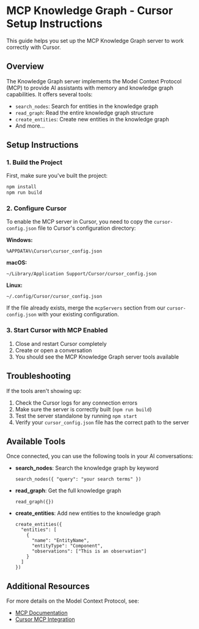 # MCP Knowledge Graph - Cursor Setup Instructions

This guide helps you set up the MCP Knowledge Graph server to work correctly with Cursor.

## Overview

The Knowledge Graph server implements the Model Context Protocol (MCP) to provide AI assistants with memory and knowledge graph capabilities. It offers several tools:

- `search_nodes`: Search for entities in the knowledge graph
- `read_graph`: Read the entire knowledge graph structure
- `create_entities`: Create new entities in the knowledge graph
- And more...

## Setup Instructions

### 1. Build the Project

First, make sure you've built the project:

```bash
npm install
npm run build
```

### 2. Configure Cursor

To enable the MCP server in Cursor, you need to copy the `cursor-config.json` file to Cursor's configuration directory:

**Windows:**
```
%APPDATA%\Cursor\cursor_config.json
```

**macOS:**
```
~/Library/Application Support/Cursor/cursor_config.json
```

**Linux:**
```
~/.config/Cursor/cursor_config.json
```

If the file already exists, merge the `mcpServers` section from our `cursor-config.json` with your existing configuration.

### 3. Start Cursor with MCP Enabled

1. Close and restart Cursor completely
2. Create or open a conversation
3. You should see the MCP Knowledge Graph server tools available

## Troubleshooting

If the tools aren't showing up:

1. Check the Cursor logs for any connection errors
2. Make sure the server is correctly built (`npm run build`)
3. Test the server standalone by running `npm start`
4. Verify your `cursor_config.json` file has the correct path to the server

## Available Tools

Once connected, you can use the following tools in your AI conversations:

- **search_nodes**: Search the knowledge graph by keyword
  ```
  search_nodes({ "query": "your search terms" })
  ```

- **read_graph**: Get the full knowledge graph
  ```
  read_graph({})
  ```

- **create_entities**: Add new entities to the knowledge graph
  ```
  create_entities({
    "entities": [
      {
        "name": "EntityName",
        "entityType": "Component",
        "observations": ["This is an observation"]
      }
    ]
  })
  ```

## Additional Resources

For more details on the Model Context Protocol, see:
- [MCP Documentation](https://modelcontextprotocol.io/docs)
- [Cursor MCP Integration](https://docs.cursor.sh/user-manual/mcp-integration) 
